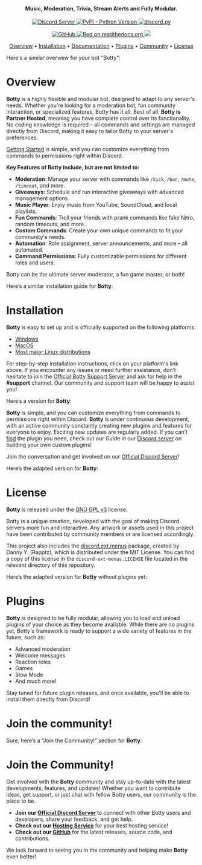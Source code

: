 <h4 align="center">Music, Moderation, Trivia, Stream Alerts and Fully Modular.</h4>

<p align="center">
  <a href="https://discord.gg/NR4KP96Vra">
    <img src="https://discordapp.com/api/guilds/133049272517001216/widget.png?style=shield" alt="Discord Server">
  </a>
  <a href="https://www.python.org/downloads/">
    <img alt="PyPI - Python Version" src="https://img.shields.io/pypi/pyversions/Red-Discordbot">
  </a>
  <a href="https://github.com/Rapptz/discord.py/">
     <img src="https://img.shields.io/badge/discord-py-blue.svg" alt="discord.py">
  </a>
</p>
<p align="center">
  <a href="https://github.com/TheUselessCreator">
    <img src="https://img.shields.io/github/actions/workflow/status/Cog-Creators/Red-Discordbot/tests.yml?label=tests" alt="GitHub">
  </a>
  <a href="http://docs.discord.red/en/stable/?badge=stable">
    <img src="https://readthedocs.org/projects/red-discordbot/badge/?version=stable" alt="Red on readthedocs.org">
  </a>
  <a href="http://makeapullrequest.com">
    <img src="https://img.shields.io/badge/PRs-welcome-brightgreen.svg">
  </a>
</p>

<p align="center">
  <a href="#overview">Overview</a>
  •
  <a href="#installation">Installation</a>
  •
  <a href="http://docs.discord.red/en/stable/index.html">Documentation</a>
  •
  <a href="#plugins">Plugins</a>
  •
  <a href="#join-the-community">Community</a>
  •
  <a href="#license">License</a>
</p>

Here's a similar overview for your bot "Botty":

# Overview

**Botty** is a highly flexible and modular bot, designed to adapt to any server's needs. Whether you're looking for a moderation bot, fun community interaction, or specialized features, Botty has it all. Best of all, **Botty is Partner Hosted**, meaning you have complete control over its functionality. No coding knowledge is required – all commands and settings are managed directly from Discord, making it easy to tailor Botty to your server's preferences.

[Getting Started](https://discord.gg/NR4KP96Vra) is simple, and you can customize everything from commands to permissions right within Discord.

**Key Features of Botty include, but are not limited to:**

- **Moderation**: Manage your server with commands like `/kick`, `/ban`, `/mute`, `/timeout`, and more.
- **Giveaways**: Schedule and run interactive giveaways with advanced management options.
- **Music Player**: Enjoy music from YouTube, SoundCloud, and local playlists.
- **Fun Commands**: Troll your friends with prank commands like fake Nitro, random timeouts, and more.
- **Custom Commands**: Create your own unique commands to fit your community's needs.
- **Automation**: Role assignment, server announcements, and more – all automated.
- **Command Permissions**: Fully customizable permissions for different roles and users.

Botty can be the ultimate server moderator, a fun game master, or both!

Here’s a similar installation guide for **Botty**:

# Installation

**Botty** is easy to set up and is officially supported on the following platforms:

- [Windows](#windows-installation-guide)
- [MacOS](#macos-installation-guide)
- [Most major Linux distributions](#linux-installation-guide)

For step-by-step installation instructions, click on your platform's link above. If you encounter any issues or need further assistance, don’t hesitate to join the [Official Botty Support Server](https://discord.gg/NR4KP96Vra) and ask for help in the **#support** channel. Our community and support team will be happy to assist you!

Here’s a version for **Botty**:

**Botty** is simple, and you can customize everything from commands to permissions right within Discord.
**Botty** is under continuous development, with an active community constantly creating new plugins and features for everyone to enjoy. Exciting new updates are regularly added. If you can’t [find](#plugin-index) the plugin you need, check out our Guide in our [Discord server](https://discord.gg/NR4KP96Vra) on building your own custom plugins!

Join the conversation and get involved on our [Official Discord Server](https://discord.gg/NR4KP96Vra)!

Here’s the adapted version for **Botty**:

# License

**Botty** is released under the [GNU GPL v3](https://www.gnu.org/licenses/gpl-3.0.en.html) license.

Botty is a unique creation, developed with the goal of making Discord servers more fun and interactive. Any artwork or assets used in this project have been contributed by community members or are licensed accordingly.

This project also includes the [discord.ext.menus](https://github.com/Rapptz/discord-ext-menus) package, created by Danny Y. (Rapptz), which is distributed under the MIT License. You can find a copy of this license in the `discord-ext-menus.LICENSE` file located in the relevant directory of this repository.

Here’s the adapted version for **Botty** without plugins yet:

# Plugins

**Botty** is designed to be fully modular, allowing you to load and unload plugins of your choice as they become available. While there are no plugins yet, Botty's framework is ready to support a wide variety of features in the future, such as:

- Advanced moderation
- Welcome messages
- Reaction roles
- Games
- Slow Mode
- And much more!

Stay tuned for future plugin releases, and once available, you'll be able to install them directly from Discord!

# Join the community!

Sure, here’s a “Join the Community!” section for **Botty**:

# Join the Community!

Get involved with the **Botty** community and stay up-to-date with the latest developments, features, and updates! Whether you want to contribute ideas, get support, or just chat with fellow Botty users, our community is the place to be.

- **Join our [Official Discord Server](https://discord.gg/NR4KP96Vra)** to connect with other Botty users and developers, share your feedback, and get help.
- **Check out our [Hosting Service](https://www.pella.app/)** for your best hosting service!
- **Check out our [GitHub](https://github.com/TheUselessCreator)** for the latest releases, source code, and contributions.

We look forward to seeing you in the community and helping make **Botty** even better!
